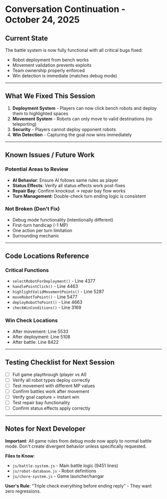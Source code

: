 # Conversation Continuation - October 24, 2025

## Current State

The battle system is now fully functional with all critical bugs fixed:
- Robot deployment from bench works
- Movement validation prevents exploits
- Team ownership properly enforced
- Win detection is immediate (matches debug mode)

---

## What We Fixed This Session

1. **Deployment System** - Players can now click bench robots and deploy them to highlighted spaces
2. **Movement System** - Robots can only move to valid destinations (no teleporting)
3. **Security** - Players cannot deploy opponent robots
4. **Win Detection** - Capturing the goal now wins immediately

---

## Known Issues / Future Work

### Potential Areas to Review
- **AI Behavior**: Ensure AI follows same rules as player
- **Status Effects**: Verify all status effects work post-fixes
- **Repair Bay**: Confirm knockout → repair bay flow works
- **Turn Management**: Double-check turn ending logic is consistent

### Not Broken (Don't Fix)
- Debug mode functionality (intentionally different)
- First-turn handicap (-1 MP)
- One action per turn limitation
- Surrounding mechanic

---

## Code Locations Reference

### Critical Functions
- `selectRobotForDeployment()` - Line 4377
- `handlePointClick()` - Line 4463
- `highlightValidMovementPoints()` - Line 5287
- `moveRobotToPoint()` - Line 5477
- `deployRobotToPoint()` - Line 4663
- `checkWinConditions()` - Line 3169

### Win Check Locations
- After movement: Line 5533
- After deployment: Line 5108
- After battle: Line 8422

---

## Testing Checklist for Next Session

- [ ] Full game playthrough (player vs AI)
- [ ] Verify all robot types deploy correctly
- [ ] Test movement with different MP values
- [ ] Confirm battles work after movement
- [ ] Verify goal capture = instant win
- [ ] Test repair bay functionality
- [ ] Confirm status effects apply correctly

---

## Notes for Next Developer

**Important**: All game rules from debug mode now apply to normal battle mode. Don't create divergent behavior unless specifically requested.

**Files to Know**:
- `js/battle-system.js` - Main battle logic (9451 lines)
- `js/robot-database.js` - Robot definitions
- `js/chore-system.js` - Game launcher/hangar

**User's Rule**: "Triple check everything before ending reply" - They want zero regressions.
